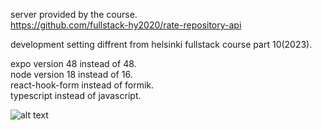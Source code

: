 server provided by the course.  
https://github.com/fullstack-hy2020/rate-repository-api  

development setting diffrent from helsinki fullstack course part 10(2023).  

expo version 48 instead of 48.  
node version 18 instead of 16.  
react-hook-form instead of formik.  
typescript instead of javascript.  


![alt text](https://studies.cs.helsinki.fi/stats/api/certificate/fs-react-native-2020/en/d6b62d1ff610a4a8a766a49dd517642d)